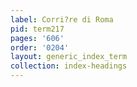 ```yaml
---
label: Corri?re di Roma
pid: term217
pages: '606'
order: '0204'
layout: generic_index_term
collection: index-headings
---
```


